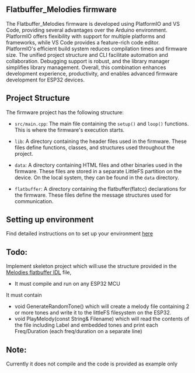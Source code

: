 ## Flatbuffer_Melodies firmware

The Flatbuffer_Melodies firmware is developed using PlatformIO and VS Code, providing several advantages over the Arduino environment. PlatformIO offers flexibility with support for multiple platforms and frameworks, while VS Code provides a feature-rich code editor. PlatformIO's efficient build system reduces compilation times and firmware size. The unified project structure and CLI facilitate automation and collaboration. Debugging support is robust, and the library manager simplifies library management. Overall, this combination enhances development experience, productivity, and enables advanced firmware development for ESP32 devices.

## Project Structure

The firmware project has the following structure:

- `src/main.cpp`: The main file containing the `setup()` and `loop()` functions. This is where the firmware's execution starts.

- `lib`: A directory containing the header files used in the firmware. These files define functions, classes, and structures used throughout the project.

- `data`: A directory containing HTML files and other binaries used in the firmware. These files are stored in a separate LittleFS partition on the device. On the local system, they can be found in the `data` directory.

- `flatbuffer`: A directory containing the flatbuffer(flatcc) declarations for the firmware. These files define the message structures used for communication.

## Setting up environment

Find detailed instructions on to set up your environment [here](https://code.k9network.org/K9network/FlatbufferMelodies/src/branch/master/Firmware/platform_io.md) 

## Todo:

Implement skeleton project which will:use the structure provided in the [Melodies flatbuffer IDL](https://code.k9network.org/K9network/FlatbufferMelodies/src/branch/master/Firmware/flatbuffer) file, 


- It must compile and run on any ESP32 MCU

It must contain

- void GenerateRandomTone() which will create a melody file containing 2 or more tones and write it to the littleFS filesystem on the ESP32. 
- void PlayMelody(const String& Filename) which will read the contents of the file including Label and embedded tones and print each Freq/Duration (each freq/duration on a separate line)

## Note:

Currently it does not compile and the code is provided as example only
